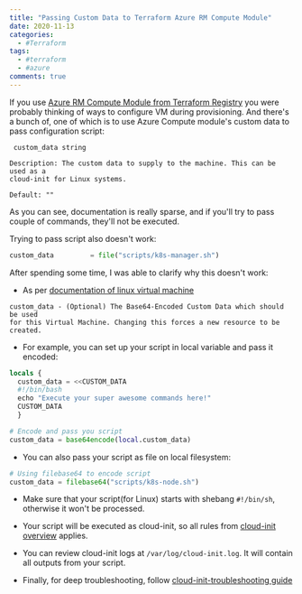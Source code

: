 ```yaml
---
title: "Passing Custom Data to Terraform Azure RM Compute Module"
date: 2020-11-13
categories:
  - #Terraform
tags:
  - #terraform
  - #azure
comments: true
---
```


If you use [Azure RM Compute Module from Terraform Registry](https://registry.terraform.io/modules/Azure/compute/azurerm/latest)
you were probably thinking of ways to configure VM during provisioning. And
there's a bunch of, one of which is to use Azure Compute module's custom data
to pass configuration script:

```
 custom_data string

Description: The custom data to supply to the machine. This can be used as a
cloud-init for Linux systems.

Default: ""
```

As you can see, documentation is really sparse, and if you'll try to pass
couple of commands, they'll not be executed.

Trying to pass script also doesn't work:

```terraform
custom_data         = file("scripts/k8s-manager.sh")
```

After spending some time, I was able to clarify why this doesn't work:

* As per [documentation of linux virtual machine](https://registry.terraform.io/providers/hashicorp/azurerm/latest/docs/resources/linux_virtual_machine#custom_data)

```
custom_data - (Optional) The Base64-Encoded Custom Data which should be used
for this Virtual Machine. Changing this forces a new resource to be created.
```

* For example, you can set up your script in local variable and pass it
   encoded:

```terraform
locals {
  custom_data = <<CUSTOM_DATA
  #!/bin/bash
  echo "Execute your super awesome commands here!"
  CUSTOM_DATA
  }

# Encode and pass you script
custom_data = base64encode(local.custom_data)
```

* You can also pass your script as file on local filesystem:

```terraform
# Using filebase64 to encode script
custom_data = filebase64("scripts/k8s-node.sh")
```

* Make sure that your script(for Linux) starts with shebang `#!/bin/sh`,
   otherwise it won't be processed.

* Your script will be executed as cloud-init, so all rules from [cloud-init
   overview](https://docs.microsoft.com/en-us/azure/virtual-machines/linux/using-cloud-init#cloud-init-overview)
   applies.

* You can review cloud-init logs at `/var/log/cloud-init.log`. It will contain
   all outputs from your script.

* Finally, for deep troubleshooting, follow [cloud-init-troubleshooting guide](https://docs.microsoft.com/en-us/azure/virtual-machines/linux/cloud-init-troubleshooting)
